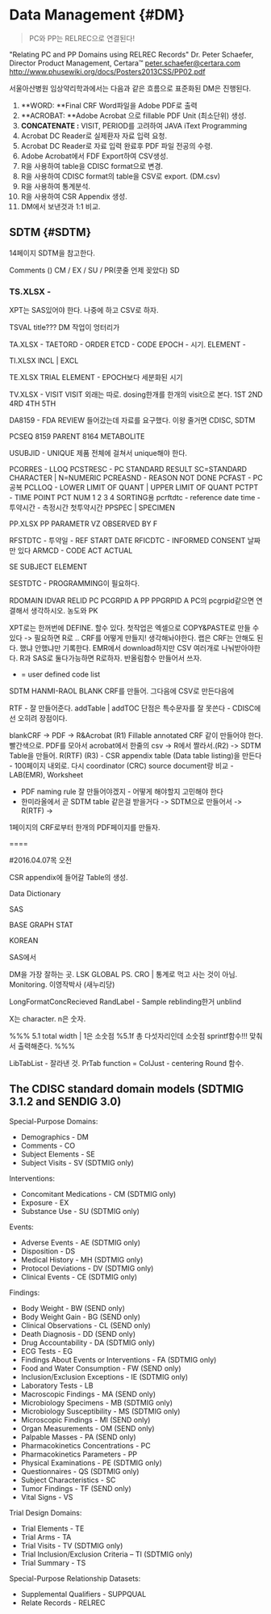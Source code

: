 # Data Management {#DM}

> PC와 PP는 RELREC으로 연결된다!

"Relating PC and PP Domains using RELREC Records"
Dr. Peter Schaefer, Director Product Management, Certara™
peter.schaefer@certara.com
http://www.phusewiki.org/docs/Posters2013CSS/PP02.pdf

서울아산병원 임상약리학과에서는 다음과 같은 흐름으로 표준화된 DM은 진행된다.

1. **WORD: **Final CRF Word파일을 Adobe PDF로 출력
2. **ACROBAT: **Adobe Acrobat 으로 fillable PDF Unit (최소단위) 생성.
3. **CONCATENATE :** VISIT, PERIOD를 고려하여 JAVA iText Programming 
3. Acrobat DC Reader로 실제환자 자료 입력 요청.
4. Acrobat DC Reader로 자료 입력 완료후 PDF 파일 전공의 수령.
5. Adobe Acrobat에서 FDF Export하여 CSV생성. 
7. R을 사용하여 table을 CDISC format으로 변경. 
8. R을 사용하여 CDISC format의 table을 CSV로 export. (DM.csv)
9. R을 사용하여 통계분석. 
10. R을 사용하여 CSR Appendix 생성.
11. DM에서 보낸것과 1:1 비교.

## SDTM {#SDTM}
14페이지 SDTM을 참고한다.

Comments ()
CM / EX / SU / PR(콧줄 언제 꽂았다)
SD

### TS.XLSX - 
XPT는 SAS있어야 한다. 나중에 하고 CSV로 하자.

TSVAL title???
DM 작업이 엉터리가 

TA.XLSX - 
TAETORD - ORDER
ETCD - CODE
EPOCH - 시기. ELEMENT - 

TI.XLSX
INCL | EXCL 

TE.XLSX
TRIAL ELEMENT - EPOCH보다 세분화된 시기

TV.XLSX - VISIT
VISIT 외래는 따로. dosing한개를 한개의 visit으로 본다. 
1ST 2ND 4RD 4TH 5TH

DA8159 - FDA REVIEW 들어갔는데 자료를 요구했다. 이왕 줄거면 CDISC, SDTM

PCSEQ 8159 PARENT 8164 METABOLITE

USUBJID - UNIQUE 제품 전체에 걸쳐서 unique해야 한다.

PCORRES - LLOQ
PCSTRESC - PC STANDARD RESULT SC=STANDARD CHARACTER | N=NUMERIC
PCREASND - REASON NOT DONE
PCFAST - PC 공복
PCLLOQ - LOWER LIMIT OF QUANT | UPPER LIMIT OF QUANT
PCTPT - TIME POINT
PCT NUM 1 2 3 4 SORTING용
pcrftdtc - reference date time - 투약시간 - 측정시간  첫투약시간
PPSPEC | SPECIMEN 

PP.XLSX PP PARAMETR
VZ OBSERVED BY F

RFSTDTC - 투약일 - REF START DATE
RFICDTC - INFORMED CONSENT 날짜만 있다
ARMCD - CODE 
ACT ACTUAL


SE SUBJECT ELEMENT

SESTDTC - PROGRAMMING이 필요하다.

RDOMAIN IDVAR RELID
PC PCGRPID A
PP PPGRPID A
PC의 pcgrpid같으면 연결해서 생각하시오. 농도와 PK

XPT로는 한꺼번에 DEFINE. 할수 있다.
첫작업은 엑셀으로 COPY&PASTE로 만들 수 있다 -> 필요하면 R로 ..
CRF를 어떻게 만들지! 생각해놔야한다.
랩은 CRF는 안해도 된다. 했냐 안했냐만 기록한다.
EMR에서 download하지만 CSV 여러개로 나눠받아야한다.
R과 SAS로 둘다가능하면 R로하자. 반올림함수 만들어서 쓰자.

* = user defined code list

SDTM
HANMI-RAOL
BLANK CRF를 만들어. 그다음에 CSV로 만든다음에 

RTF - 잘 만들어준다. addTable | addTOC 
단점은 특수문자를 잘 못쓴다 - CDISC에선 오히려 장점이다.

blankCRF -> PDF -> R&Acrobat (R1)
Fillable
annotated CRF 같이 만들어야 한다. 빨간색으로. 
PDF를 모아서 acrobat에서 한줄의 csv -> R에서 짤라서.(R2) -> SDTM Table을 만들어. 
R(RTF) (R3) - CSR appendix table (Data table listing)을 만든다 - 100페이지 내외로. 다시 coordinator (CRC) source document랑 비교 - LAB(EMR), Worksheet

* PDF naming rule 잘 만들어야겠지 - 어떻게 해야할지 고민해야 한다
* 한미라올에서 곧 SDTM table 같은걸 받을거다 -> SDTM으로 만들어서 -> R(RTF) -> 

1페이지의 CRF로부터 한개의 PDF페이지를 만들자.

====

#2016.04.07목 오전

CSR appendix에 들어갈 Table의 생성.

Data Dictionary

SAS

BASE
GRAPH
STAT

KOREAN

SAS에서 

DM을 가장 잘하는 곳. LSK GLOBAL PS. CRO | 통계로 먹고 사는 것이 아님. Monitoring. 이영작박사 (새누리당)

LongFormatConcRecieved
RandLabel - Sample reblinding한거 unblind

X는 character. n은 숫자.

%%% 5.1 total width | 1은  소숫점 %5.1f 총 다섯자리인데 소숫점 sprintf함수!!! 맞춰서 출력해준다. %%%

LibTabList - 잘라낸 것. 
PrTab function = ColJust - centering
Round 함수. 


## The CDISC standard domain models (SDTMIG 3.1.2 and SENDIG 3.0)

Special-Purpose Domains:
* Demographics - DM 
* Comments - CO
* Subject Elements - SE
* Subject Visits - SV (SDTMIG only)

Interventions:
* Concomitant Medications - CM (SDTMIG only)
* Exposure - EX
* Substance Use - SU (SDTMIG only)

Events:
* Adverse Events - AE (SDTMIG only)
* Disposition - DS
* Medical History - MH (SDTMIG only)
* Protocol Deviations - DV (SDTMIG only)
* Clinical Events - CE (SDTMIG only)

Findings:
* Body Weight - BW (SEND only)
* Body Weight Gain - BG (SEND only)
* Clinical Observations - CL (SEND only)
* Death Diagnosis - DD (SEND only)
* Drug Accountability - DA (SDTMIG only)
* ECG Tests - EG
* Findings About Events or Interventions - FA (SDTMIG only)
* Food and Water Consumption - FW (SEND only)
* Inclusion/Exclusion Exceptions - IE (SDTMIG only)
* Laboratory Tests - LB
* Macroscopic Findings - MA (SEND only)
* Microbiology Specimens - MB (SDTMIG only)
* Microbiology Susceptibility - MS (SDTMIG only)
* Microscopic Findings - MI (SEND only)
* Organ Measurements - OM (SEND only)
* Palpable Masses - PA (SEND only)
* Pharmacokinetics Concentrations - PC 
* Pharmacokinetics Parameters - PP 
* Physical Examinations - PE (SDTMIG only)
* Questionnaires - QS (SDTMIG only)
* Subject Characteristics - SC
* Tumor Findings - TF (SEND only)
* Vital Signs - VS

Trial Design Domains:
* Trial Elements - TE
* Trial Arms - TA
* Trial Visits - TV (SDTMIG only)
* Trial Inclusion/Exclusion Criteria – TI (SDTMIG only)
* Trial Summary - TS

Special-Purpose Relationship Datasets:
* Supplemental Qualifiers - SUPPQUAL
* Relate Records - RELREC